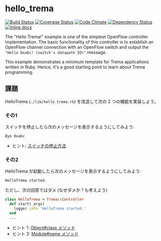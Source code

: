hello_trema
===========

[![Build Status](http://img.shields.io/travis/trema/hello_trema/develop.svg?style=flat)][travis]
[![Coverage Status](http://img.shields.io/coveralls/trema/hello_trema/develop.svg?style=flat)][coveralls]
[![Code Climate](http://img.shields.io/codeclimate/github/trema/hello_trema.svg?style=flat)][codeclimate]
[![Dependency Status](http://img.shields.io/gemnasium/trema/hello_trema.svg?style=flat)][gemnasium]
[![Inline docs](http://inch-ci.org/github/trema/hello_trema.png?branch=develop)][inch]

The "Hello Trema!" example is one of the simplest OpenFlow controller
implementation. The basic functionality of this controller is to
establish an OpenFlow channel connection with an OpenFlow switch and
output the `"Hello 0xabc! (switch's datapath ID)"` message.

This example demonstrates a minimum template for Trema applications
written in Ruby. Hence, it's a good starting point to learn about
Trema programming.

[travis]: http://travis-ci.org/trema/hello_trema
[coveralls]: https://coveralls.io/r/trema/hello_trema
[codeclimate]: https://codeclimate.com/github/trema/hello_trema
[gemnasium]: https://gemnasium.com/trema/hello_trema
[inch]: http://inch-ci.org/github/trema/hello_trema


## 課題

HelloTrema (`./lib/hello_trema.rb`)  を改造して次の 2 つの機能を実装しよう。

### その1

スイッチを停止したら次のメッセージを表示するようにしてみよう:

```
Bye 0xabc
```

* ヒント: [スイッチの停止方法](https://relishapp.com/trema/trema/docs/handlers/switch-disconnected-handler)

### その2

HelloTrema が起動したら次のメッセージを表示するようにしてみよう:

```
HelloTrema started.
```

ただし、次の回答ではダメ (なぜダメか？も考えよう)

```ruby
class HelloTrema < Trema::Controller
  def start(_args)
    logger.info 'HelloTrema started.'
  end
  ...
```

* ヒント 1: [Object#class メソッド](http://ruby-doc.org/core-2.0.0/Object.html#method-i-class)
* ヒント 2: [Module#name メソッド](http://ruby-doc.org/core-2.0.0/Module.html#method-i-name)
